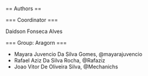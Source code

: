 == Authors ==

=== Coordinator ===

Daidson Fonseca Alves

=== Group: Aragorn  ===

* Mayara Juvencio Da Silva Gomes, @mayarajuvencio
* Rafael Aziz Da Silva Rocha, @Rafaziz
* Joao Vitor De Oliveira Silva, @Mechanichs


